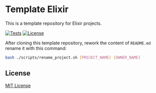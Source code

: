 # Template Elixir

This is a template repository for Elixir projects.

[![Tests](https://github.com/aifrak/template-elixir/actions/workflows/tests.yml/badge.svg)](https://github.com/aifrak/template-elixir/actions/workflows/tests.yml)
[![License](https://img.shields.io/github/license/aifrak/template-elixir?color=blue)](https://github.com/aifrak/template-elixir/blob/master/LICENSE)

After cloning this template repository, rework the content of `README.md` rename it with this command:

```bash
bash ./scripts/rename_project.sh [PROJECT_NAME] [OWNER_NAME]
```

## License

[MIT License](https://github.com/aifrak/template-elixir/blob/main/LICENSE)
